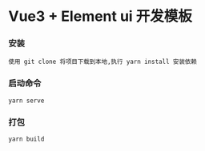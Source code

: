 # Vue3 + Element ui 开发模板

### 安装

```
使用 git clone 将项目下载到本地,执行 yarn install 安装依赖
```

### 启动命令

```
yarn serve
```

### 打包

```
yarn build
```
